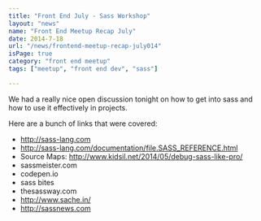 ```yaml
---
title: "Front End July - Sass Workshop"
layout: "news"
name: "Front End Meetup Recap July"
date: 2014-7-18
url: "/news/frontend-meetup-recap-july014"
isPage: true
category: "front end meetup"
tags: ["meetup", "front end dev", "sass"]

---
```


We had a really nice open discussion tonight on how to get into sass and how to use it effectively in projects.

Here are a bunch of links that were covered:

- http://sass-lang.com 
- http://sass-lang.com/documentation/file.SASS_REFERENCE.html 
- Source Maps: http://www.kidsil.net/2014/05/debug-sass-like-pro/
- sassmeister.com
- codepen.io
- sass bites
- thesassway.com
- http://www.sache.in/
- http://sassnews.com